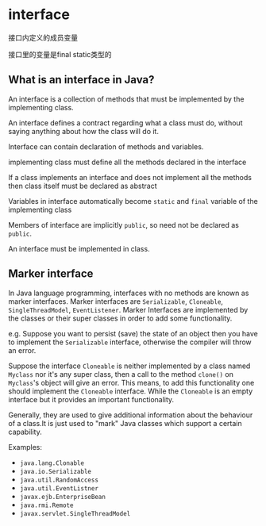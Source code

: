 # interface

接口内定义的成员变量

接口里的变量是final static类型的

## What is an interface in Java?

An interface is a collection of methods that must be implemented by the implementing class.

An interface defines a contract regarding what a class must do, without saying anything about how the class will do it.

Interface can contain declaration of methods and variables.

implementing class must define all the methods declared in the interface

If a class implements an interface and does not implement all the methods then class itself must be declared as abstract

Variables in interface automatically become `static` and `final` variable of the implementing class

Members of interface are implicitly `public`, so need not be declared as `public`.

An interface must be implemented in class.

## Marker interface

In Java language programming, interfaces with no methods are known as marker interfaces. Marker interfaces are `Serializable`, `Cloneable`, `SingleThreadModel`, `EventListener`. Marker Interfaces are implemented by the classes or their super classes in order to add some functionality.

e.g. Suppose you want to persist (save) the state of an object then you have to implement the `Serializable` interface, otherwise the compiler will throw an error.

Suppose the interface `Cloneable` is neither implemented by a class named `Myclass` nor it's any super class, then a call to the method `clone()` on `Myclass`'s object will give an error. This means, to add this functionality one should implement the `Cloneable` interface. While the `Cloneable` is an empty interface but it provides an important functionality.

Generally, they are used to give additional information about the behaviour of a class.It is just used to "mark" Java classes which support a certain capability.

Examples:

- `java.lang.Clonable`
- `java.io.Serializable`
- `java.util.RandomAccess`
- `java.util.EventListner`
- `javax.ejb.EnterpriseBean`
- `java.rmi.Remote`
- `javax.servlet.SingleThreadModel`

